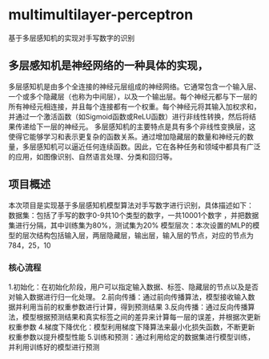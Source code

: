 # multimultilayer-perceptron
基于多层感知机的实现对手写数字的识别
## 多层感知机是神经网络的一种具体的实现， 
多层感知机是由多个全连接的神经元层组成的神经网络。它通常包含一个输入层、一个或多个隐藏层（也称为中间层），以及一个输出层。每个神经元都与下一层的所有神经元相连接，并且每个连接都有一个权重。每个神经元将其输入加权求和，并通过一个激活函数（如Sigmoid函数或ReLU函数）进行非线性转换，然后将结果传递给下一层的神经元。
多层感知机的主要特点是具有多个非线性变换层，这使得它能够学习和表示更复杂的函数关系。通过增加隐藏层的数量和神经元的数量，多层感知机可以逼近任何连续函数。因此，它在各种任务和领域中都具有广泛的应用，如图像识别、自然语言处理、分类和回归等。
## 项目概述
本次项目是实现基于多层感知机模型算法对手写数字进行识别，具体描述如下：
数据集：包括了手写的数字0-9共10个类型的数字，一共10001个数字 ，并把数据集进行分隔，其中训练集为80%，测试集为20%
模型层次：本次设置的MLP的模型的层次结构包括输入层，两层隐藏层，输出层，输入层的节点，对应的节点为784，25，10
### 核心流程
1.初始化：在初始化阶段，用户可以指定输入数据、标签、隐藏层的节点以及是否对输入数据进行归一化处理。
2.前向传播：通过前向传播算法，模型接收输入数据并利用当前的权重参数进行计算，得到预测结果
3.反向传播：通过反向传播算法，模型根据预测结果和真实标签之间的差异来计算每一层的误差，并根据次更新权重参数
4.梯度下降优化：模型利用梯度下降算法来最小化损失函数，不断更新权重参数以提升模型性能
5.训练和预测：通过利用给定的数据集进行模型训练，并利用训练好的模型进行预测
